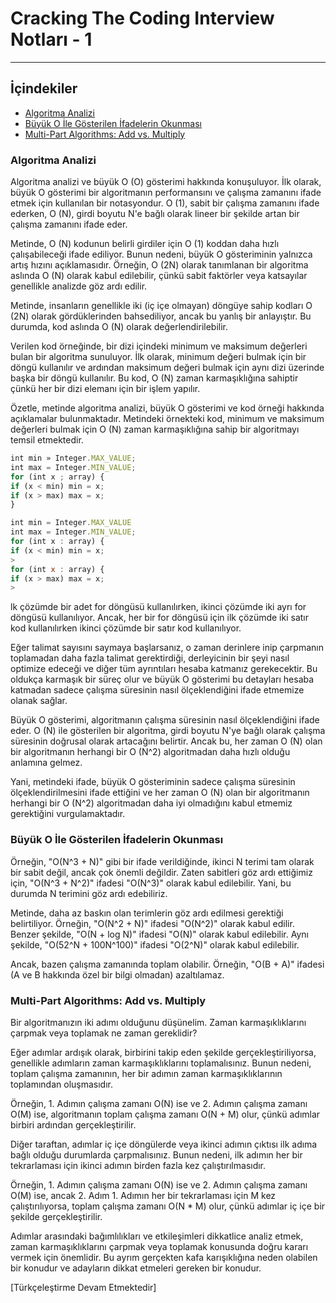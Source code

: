 # Cracking The Coding Interview Notları - 1
--------------------------------------------------
## İçindekiler
* [Algoritma Analizi](#algoritma-analizi)
* [Büyük O İle Gösterilen İfadelerin Okunması](#büyük-o-ile-gösterilen-ifadelerin-okunması)
* [Multi-Part Algorithms: Add vs. Multiply](#multi-part-algorithms-add-vs-multiply)



### Algoritma Analizi

Algoritma analizi ve büyük O (O) gösterimi hakkında konuşuluyor. İlk olarak, büyük O gösterimi bir algoritmanın performansını ve çalışma zamanını ifade etmek için kullanılan bir notasyondur. O (1), sabit bir çalışma zamanını ifade ederken, O (N), girdi boyutu N'e bağlı olarak lineer bir şekilde artan bir çalışma zamanını ifade eder.

Metinde, O (N) kodunun belirli girdiler için O (1) koddan daha hızlı çalışabileceği ifade ediliyor. Bunun nedeni, büyük O gösteriminin yalnızca artış hızını açıklamasıdır. Örneğin, O (2N) olarak tanımlanan bir algoritma aslında O (N) olarak kabul edilebilir, çünkü sabit faktörler veya katsayılar genellikle analizde göz ardı edilir.

Metinde, insanların genellikle iki (iç içe olmayan) döngüye sahip kodları O (2N) olarak gördüklerinden bahsediliyor, ancak bu yanlış bir anlayıştır. Bu durumda, kod aslında O (N) olarak değerlendirilebilir.

Verilen kod örneğinde, bir dizi içindeki minimum ve maksimum değerleri bulan bir algoritma sunuluyor. İlk olarak, minimum değeri bulmak için bir döngü kullanılır ve ardından maksimum değeri bulmak için aynı dizi üzerinde başka bir döngü kullanılır. Bu kod, O (N) zaman karmaşıklığına sahiptir çünkü her bir dizi elemanı için bir işlem yapılır.

Özetle, metinde algoritma analizi, büyük O gösterimi ve kod örneği hakkında açıklamalar bulunmaktadır. Metindeki örnekteki kod, minimum ve maksimum değerleri bulmak için O (N) zaman karmaşıklığına sahip bir algoritmayı temsil etmektedir.


```javascript Code1
int min » Integer.MAX_VALUE; 
int max = Integer.MIN_VALUE;
for (int x ; array) { 
if (x < min) min = x;
if (x > max) max = x; 
} 
```

```javascript Code2
int min = Integer.MAX_VALUE
int max = Integer.MIN_VALUE;
for (int x : array) { 
if (x < min) min = x; 
>
for (int x : array) { 
if (x > max) max = x; 
>
```

lk çözümde bir adet for döngüsü kullanılırken, ikinci çözümde iki ayrı for döngüsü kullanılıyor. Ancak, her bir for döngüsü için ilk çözümde iki satır kod kullanılırken ikinci çözümde bir satır kod kullanılıyor.

Eğer talimat sayısını saymaya başlarsanız, o zaman derinlere inip çarpmanın toplamadan daha fazla talimat gerektirdiği, derleyicinin bir şeyi nasıl optimize edeceği ve diğer tüm ayrıntıları hesaba katmanız gerekecektir. Bu oldukça karmaşık bir süreç olur ve büyük O gösterimi bu detayları hesaba katmadan sadece çalışma süresinin nasıl ölçeklendiğini ifade etmemize olanak sağlar.

Büyük O gösterimi, algoritmanın çalışma süresinin nasıl ölçeklendiğini ifade eder. O (N) ile gösterilen bir algoritma, girdi boyutu N'ye bağlı olarak çalışma süresinin doğrusal olarak artacağını belirtir. Ancak bu, her zaman O (N) olan bir algoritmanın herhangi bir O (N^2) algoritmadan daha hızlı olduğu anlamına gelmez.

Yani, metindeki ifade, büyük O gösteriminin sadece çalışma süresinin ölçeklendirilmesini ifade ettiğini ve her zaman O (N) olan bir algoritmanın herhangi bir O (N^2) algoritmadan daha iyi olmadığını kabul etmemiz gerektiğini vurgulamaktadır.

### Büyük O İle Gösterilen İfadelerin Okunması

Örneğin, "O(N^3 + N)" gibi bir ifade verildiğinde, ikinci N terimi tam olarak bir sabit değil, ancak çok önemli değildir. Zaten sabitleri göz ardı ettiğimiz için, "O(N^3 + N^2)" ifadesi "O(N^3)" olarak kabul edilebilir. Yani, bu durumda N terimini göz ardı edebiliriz.

Metinde, daha az baskın olan terimlerin göz ardı edilmesi gerektiği belirtiliyor. Örneğin, "O(N^2 + N)" ifadesi "O(N^2)" olarak kabul edilir. Benzer şekilde, "O(N + log N)" ifadesi "O(N)" olarak kabul edilebilir. Aynı şekilde, "O(52^N + 100N^100)" ifadesi "O(2^N)" olarak kabul edilebilir.

Ancak, bazen çalışma zamanında toplam olabilir. Örneğin, "O(B + A)" ifadesi (A ve B hakkında özel bir bilgi olmadan) azaltılamaz.


### Multi-Part Algorithms: Add vs. Multiply

Bir algoritmanızın iki adımı olduğunu düşünelim. Zaman karmaşıklıklarını çarpmak veya toplamak ne zaman gereklidir?

Eğer adımlar ardışık olarak, birbirini takip eden şekilde gerçekleştiriliyorsa, genellikle adımların zaman karmaşıklıklarını toplamalısınız. Bunun nedeni, toplam çalışma zamanının, her bir adımın zaman karmaşıklıklarının toplamından oluşmasıdır.

Örneğin, 1. Adımın çalışma zamanı O(N) ise ve 2. Adımın çalışma zamanı O(M) ise, algoritmanın toplam çalışma zamanı O(N + M) olur, çünkü adımlar birbiri ardından gerçekleştirilir.

Diğer taraftan, adımlar iç içe döngülerde veya ikinci adımın çıktısı ilk adıma bağlı olduğu durumlarda çarpmalısınız. Bunun nedeni, ilk adımın her bir tekrarlaması için ikinci adımın birden fazla kez çalıştırılmasıdır.

Örneğin, 1. Adımın çalışma zamanı O(N) ise ve 2. Adımın çalışma zamanı O(M) ise, ancak 2. Adım 1. Adımın her bir tekrarlaması için M kez çalıştırılıyorsa, toplam çalışma zamanı O(N * M) olur, çünkü adımlar iç içe bir şekilde gerçekleştirilir.

Adımlar arasındaki bağımlılıkları ve etkileşimleri dikkatlice analiz etmek, zaman karmaşıklıklarını çarpmak veya toplamak konusunda doğru kararı vermek için önemlidir. Bu ayrım gerçekten kafa karışıklığına neden olabilen bir konudur ve adayların dikkat etmeleri gereken bir konudur.


[Türkçeleştirme Devam Etmektedir]
